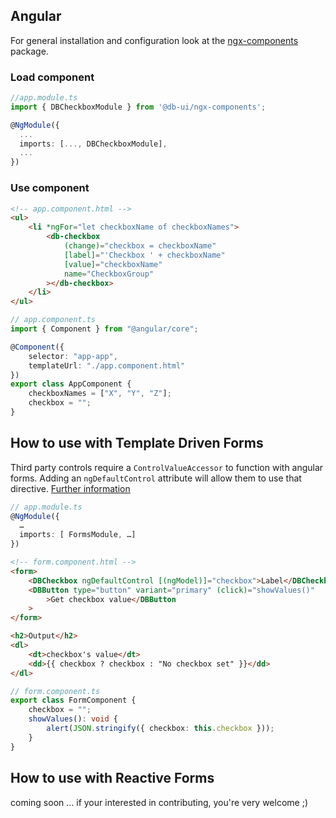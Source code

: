 ## Angular

For general installation and configuration look at the [ngx-components](https://www.npmjs.com/package/@db-ui/ngx-components) package.

### Load component

```ts app.module.ts
//app.module.ts
import { DBCheckboxModule } from '@db-ui/ngx-components';

@NgModule({
  ...
  imports: [..., DBCheckboxModule],
  ...
})

```

### Use component

```html app.component.html
<!-- app.component.html -->
<ul>
	<li *ngFor="let checkboxName of checkboxNames">
		<db-checkbox
			(change)="checkbox = checkboxName"
			[label]="'Checkbox ' + checkboxName"
			[value]="checkboxName"
			name="CheckboxGroup"
		></db-checkbox>
	</li>
</ul>
```

```ts app.component.ts
// app.component.ts
import { Component } from "@angular/core";

@Component({
	selector: "app-app",
	templateUrl: "./app.component.html"
})
export class AppComponent {
	checkboxNames = ["X", "Y", "Z"];
	checkbox = "";
}
```

## How to use with Template Driven Forms

Third party controls require a `ControlValueAccessor` to function with angular forms. Adding an `ngDefaultControl` attribute will allow them to use that directive.
[Further information](https://stackoverflow.com/a/46465959)

```ts app.module.ts
// app.module.ts
@NgModule({
  …
  imports: [ FormsModule, …]
})
```

```html form.component.html
<!-- form.component.html -->
<form>
	<DBCheckbox ngDefaultControl [(ngModel)]="checkbox">Label</DBCheckbox>
	<DBButton type="button" variant="primary" (click)="showValues()"
		>Get checkbox value</DBButton
	>
</form>

<h2>Output</h2>
<dl>
	<dt>checkbox's value</dt>
	<dd>{{ checkbox ? checkbox : "No checkbox set" }}</dd>
</dl>
```

```ts form.component.ts
// form.component.ts
export class FormComponent {
	checkbox = "";
	showValues(): void {
		alert(JSON.stringify({ checkbox: this.checkbox }));
	}
}
```

## How to use with Reactive Forms

coming soon … if your interested in contributing, you're very welcome ;)
